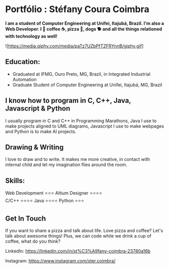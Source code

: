 # Portfólio : Stéfany Coura Coimbra
**I am a student of Computer Engineering at Unifei, Itajubá, Brazil. I'm also a Web Developer. I 💖 coffee ☕, pizza 🍕, dogs 🐕 and all the things relationed with technology as well!**

![https://media.giphy.com/media/paTz7UZbPfTZFRYnnB/giphy.gif]

## Education:
- Graduated at IFMG, Ouro Preto, MG, Brazil, in Integrated Industrial Automation
- Graduate Student of Computer Engineering at Unifei, Itajubá, MG, Brazil

## I know how to program in C, C++, Java, Javascript & Python
I usually program in C and C++ in Programming Marathons, Java I use to make projects aligned to UML diagrams, Javascript I use to make webpages and Python is to make AI projects.

## Drawing & Writing
I love to draw and to write. It makes me more creative, in contact with internal child and let my imagination flies around the room.

## Skills:
Web Development ⭐⭐⭐
Altium Designer ⭐⭐⭐⭐	
C/C++ ⭐⭐⭐⭐
Java ⭐⭐⭐⭐
Python ⭐⭐⭐

## Get In Touch
If you want to share a pizza and talk about life.
Love pizza and coffee? Let's talk about awesome things! Plus, we can code while we drink a cup of coffee, what do you think?

LinkedIn: https://linkedin.com/in/st%C3%A9fany-coimbra-23780a16b

Instagram: https://www.instagram.com/ster.coimbra/

